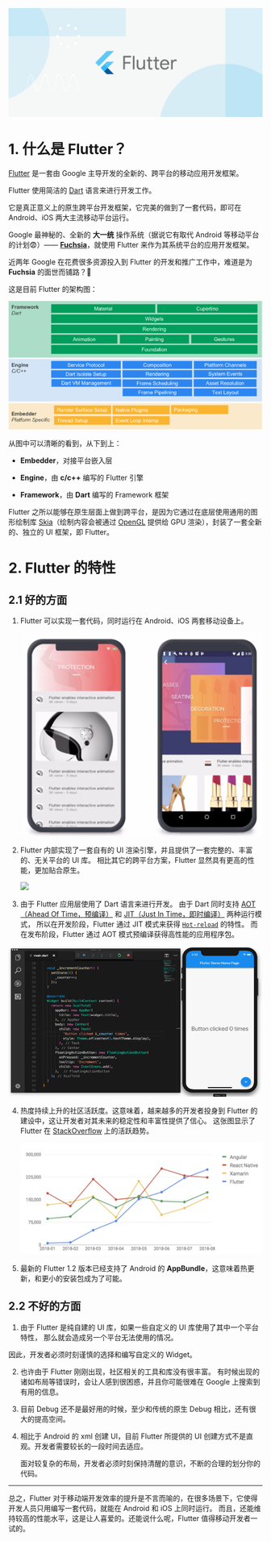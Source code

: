 ![](https://raw.githubusercontent.com/chenBingX/img/master/Flutter/Flutter-logo.png)

# 1. 什么是 Flutter？

[Flutter](https://github.com/flutter/flutter) 是一套由 Google 主导开发的全新的、跨平台的移动应用开发框架。

Flutter 使用简洁的 [Dart](https://www.dartlang.org/) 语言来进行开发工作。

它是真正意义上的原生跨平台开发框架，它完美的做到了一套代码，即可在 Android、iOS 两大主流移动平台运行。

Google 最神秘的、全新的 **大一统** 操作系统（据说它有取代 Android 等移动平台的计划😨）—— [**Fuchsia**](https://en.wikipedia.org/wiki/Google_Fuchsia)，就使用 Flutter 来作为其系统平台的应用开发框架。

近两年 Google 在花费很多资源投入到 Flutter 的开发和推广工作中，难道是为 **Fuchsia** 的面世而铺路？🤔

这是目前 Flutter 的架构图：

![](https://raw.githubusercontent.com/chenBingX/img/master/Flutter/flutter-架构2.png)

从图中可以清晰的看到，从下到上：

- **Embedder**，对接平台嵌入层

- **Engine**，由 **c/c++** 编写的 Flutter 引擎

- **Framework**，由 **Dart** 编写的 Framework 框架

Flutter 之所以能够在原生层面上做到跨平台，是因为它通过在底层使用通用的图形绘制库 [Skia](https://zh.wikipedia.org/wiki/Skia_Graphics_Library)（绘制内容会被通过 [OpenGL](https://en.wikipedia.org/wiki/OpenGL) 提供给 GPU 渲染），封装了一套全新的、独立的 UI 框架，即 Flutter。


# 2. Flutter 的特性

## 2.1 好的方面
1. Flutter 可以实现一套代码，同时运行在 Android、iOS 两套移动设备上。

    ![](https://raw.githubusercontent.com/chenBingX/img/master/Flutter/flutter-跨平台.png)


2. Flutter 内部实现了一套自有的 UI 渲染引擎，并且提供了一套完整的、丰富的、无关平台的 UI 库。
相比其它的跨平台方案，Flutter 显然具有更高的性能，更加贴合原生。

    ![](https://raw.githubusercontent.com/chenBingX/img/master/Flutter/flutter-ui多.png)

3. 由于 Flutter 应用层使用了 Dart 语言来进行开发。
由于 Dart 同时支持 [ AOT（Ahead Of Time，预编译）](https://en.wikipedia.org/wiki/Ahead-of-time_compilation)
和 [JIT（Just In Time，即时编译）](https://en.wikipedia.org/wiki/Just-in-time_compilation) 两种运行模式，
所以在开发阶段，Flutter 通过 JIT 模式来获得 [`Hot-reload`](https://flutter.dev/docs/development/tools/hot-reload) 的特性。
而在发布阶段，Flutter 通过 AOT 模式预编译获得高性能的应用程序包。

 ![](https://raw.githubusercontent.com/chenBingX/img/master/Flutter/hot-reload.gif)

4. 热度持续上升的社区活跃度。这意味着，越来越多的开发者投身到 Flutter 的建设中，这让开发者对其未来的稳定性和丰富性提供了信心。
这张图显示了 Flutter 在 [StackOverflow](https://stackoverflow.com/) 上的活跃趋势。

    ![](https://raw.githubusercontent.com/chenBingX/img/master/Flutter/Flutter-活跃度.png)  
    
5. 最新的 Flutter 1.2 版本已经支持了 Android 的 **AppBundle**，这意味着热更新，和更小的安装包成为了可能。

## 2.2 不好的方面

1. 由于 Flutter 是纯自建的 UI 库，如果一些自定义的 UI 库使用了其中一个平台特性，
那么就会造成另一个平台无法使用的情况。

  因此，开发者必须时刻谨慎的选择和编写自定义的 Widget。

2. 也许由于 Flutter 刚刚出现，社区相关的工具和库没有很丰富。
有时候出现的诸如布局等错误时，会让人感到很困惑，并且你可能很难在 Google 上搜索到有用的信息。

3. 目前 Debug 还不是最好用的时候，至少和传统的原生 Debug 相比，还有很大的提高空间。

4. 相比于 Android 的 xml 创建 UI，目前 Flutter 所提供的 UI
   创建方式不是直观。开发者需要较长的一段时间去适应。

   面对较复杂的布局，开发者必须时刻保持清醒的意识，不断的合理的划分你的代码。

---

总之，Flutter 对于移动端开发效率的提升是不言而喻的，在很多场景下，它使得开发人员只用编写一套代码，就能在 Android 和 iOS 上同时运行。
而且，还能维持较高的性能水平，这是让人喜爱的。还能说什么呢，Flutter 值得移动开发者一试的。

